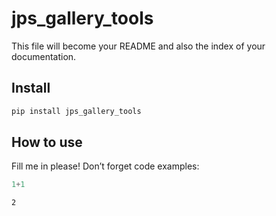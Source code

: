 jps_gallery_tools
================

<!-- WARNING: THIS FILE WAS AUTOGENERATED! DO NOT EDIT! -->

This file will become your README and also the index of your
documentation.

## Install

``` sh
pip install jps_gallery_tools
```

## How to use

Fill me in please! Don’t forget code examples:

``` python
1+1
```

    2
